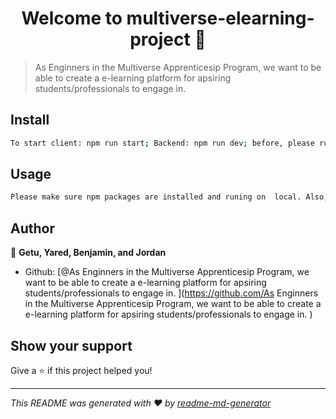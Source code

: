 <h1 align="center">Welcome to multiverse-elearning-project 👋</h1>
<p>
</p>

> As Enginners in the Multiverse Apprenticesip Program, we want to be able to create a e-learning platform for apsiring students/professionals to engage in. 

## Install

```sh
To start client: npm run start; Backend: npm run dev; before, please run npm i, npm init, npm install, and npm install express.
```

## Usage

```sh
Please make sure npm packages are installed and runing on  local. Also, run client and backend on seperate terminals. One should run in port 3xxx and 80xx
```

## Author

👤 **Getu, Yared, Benjamin, and Jordan**

* Github: [@As Enginners in the Multiverse Apprenticesip Program, we want to be able to create a e-learning platform for apsiring students\/professionals to engage in. ](https://github.com/As Enginners in the Multiverse Apprenticesip Program, we want to be able to create a e-learning platform for apsiring students\/professionals to engage in. )

## Show your support

Give a ⭐️ if this project helped you!

***
_This README was generated with ❤️ by [readme-md-generator](https://github.com/kefranabg/readme-md-generator)_
